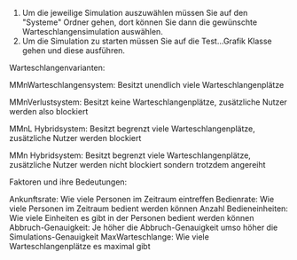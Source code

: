 1. Um die jeweilige Simulation auszuwählen müssen Sie auf den "Systeme" Ordner gehen, dort können Sie dann die gewünschte Warteschlangensimulation auswählen.
2. Um die Simulation zu starten müssen Sie auf die Test...Grafik Klasse gehen und diese ausführen.





Warteschlangenvarianten:




MMnWarteschlangensystem: Besitzt unendlich viele Warteschlangenplätze

MMnVerlustsystem: Besitzt keine Warteschlangenplätze, zusätzliche Nutzer werden also blockiert

MMnL Hybridsystem: Besitzt begrenzt viele Warteschlangenplätze, zusätzliche Nutzer werden blockiert

MMn Hybridsystem: Besitzt begrenzt viele Warteschlangenplätze,  zusätzliche Nutzer werden nicht blockiert sondern trotzdem angereiht






Faktoren und ihre Bedeutungen:



Ankunftsrate: Wie viele Personen im Zeitraum eintreffen
Bedienrate: Wie viele Personen im Zeitraum bedient werden können
Anzahl Bedieneinheiten: Wie viele Einheiten es gibt in der Personen bedient werden können
Abbruch-Genauigkeit: Je höher die Abbruch-Genauigkeit umso höher die Simulations-Genauigkeit
MaxWarteschlange: Wie viele Warteschlangenplätze es maximal gibt
